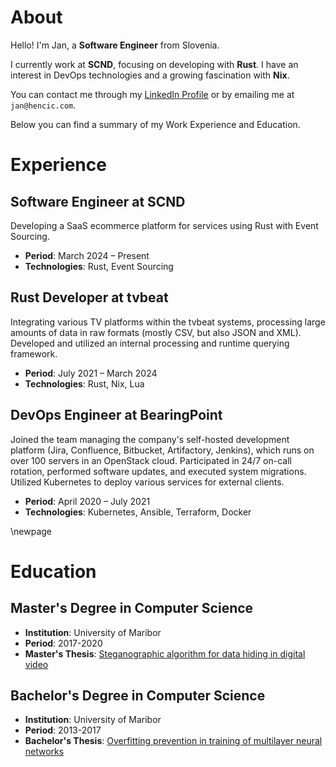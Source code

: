 # About

Hello! I'm Jan, a **Software Engineer** from Slovenia.

I currently work at **SCND**, focusing on developing with **Rust**.
I have an interest in DevOps technologies and a growing fascination with **Nix**.

You can contact me through my [LinkedIn Profile](https://www.linkedin.com/in/jannh/) or by emailing me at `jan@hencic.com`.

Below you can find a summary of my Work Experience and Education.

# Experience

## Software Engineer at SCND

Developing a SaaS ecommerce platform for services using Rust with Event Sourcing.

- **Period**: March 2024 – Present
- **Technologies**: Rust, Event Sourcing

## Rust Developer at tvbeat

Integrating various TV platforms within the tvbeat systems, processing large amounts of data in raw formats (mostly CSV, but also JSON and XML). Developed and utilized an internal processing and runtime querying framework.

- **Period**: July 2021 – March 2024
- **Technologies**: Rust, Nix, Lua

## DevOps Engineer at BearingPoint

Joined the team managing the company's self-hosted development platform (Jira, Confluence, Bitbucket, Artifactory, Jenkins), which runs on over 100 servers in an OpenStack cloud. Participated in 24/7 on-call rotation, performed software updates, and executed system migrations. Utilized Kubernetes to deploy various services for external clients.

- **Period**: April 2020 – July 2021
- **Technologies**: Kubernetes, Ansible, Terraform, Docker

\newpage

# Education

## Master's Degree in Computer Science
- **Institution**: University of Maribor
- **Period**: 2017-2020
- **Master's Thesis**: [Steganographic algorithm for data hiding in digital video](https://dk.um.si/IzpisGradiva.php?id=75769&lang=slv)

## Bachelor's Degree in Computer Science
- **Institution**: University of Maribor
- **Period**: 2013-2017
- **Bachelor's Thesis**: [Overfitting prevention in training of multilayer neural networks](https://dk.um.si/IzpisGradiva.php?id=67439&lang=slv)


